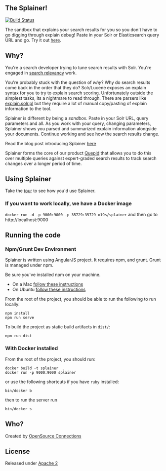 ## The Splainer!

[![Build Status](https://circleci.com/gh/o19s/splainer.svg?style=svg)](https://circleci.com/gh/o19s/splainer)

The sandbox that explains your search results for you so you don't have to go digging through explain debug! Paste in your Solr or Elasticsearch query URL and go. Try it out [here](http://splainer.io).

## Why?

You're a search developer trying to tune search results with Solr. You're engaged in [search relevancy](http://opensourceconnections.com/blog/2014/06/10/what-is-search-relevancy/) work.

You're probably stuck with the question of *why*? Why do search results come back in the order that they do? Solr/Lucene exposes an explain syntax for you to try to explain search scoring. Unfortunately outside the simplest tasks, its a nightmare to read through. There are parsers like [explain.solr.pl](http://explain.solr.pl) but they require a lot of manual copy/pasting of explain information to the tool.

Splainer is different by being a *sandbox*. Paste in your Solr URL, query parameters and all. As you work with your query, changing parameters, Splainer shows you parsed and summarized explain information alongside your documents. Continue working and see how the search results change.

Read the blog post introducing Splainer [here](http://opensourceconnections.com/blog/2014/08/18/introducing-splainer-the-open-source-search-sandbox-that-tells-you-why/)

Splainer forms the core of our product [Quepid](http://quepid.com) that allows you to do this over multiple queries against expert-graded search results to track search changes over a longer period of time.

## Using Splainer

Take the [tour](http://splainer.io/help.html) to see how you'd use Splainer.

### If you want to work locally, we have a Docker image

`docker run -d -p 9000:9000 -p 35729:35729 o19s/splainer` and then go to http://localhost:9000

## Running the code

### Npm/Grunt Dev Environment

Splainer is written using AngularJS project. It requires npm, and grunt.  Grunt is managed under npm.

Be sure you've installed npm on your machine.

* On a Mac [follow these instructions](http://thechangelog.com/install-node-js-with-homebrew-on-os-x/)
* On Ubuntu [follow these instructions](https://rtcamp.com/tutorials/nodejs/node-js-npm-install-ubuntu/)

From the root of the project, you should be able to run the following to run locally:

```
npm install
npm run serve
```

To build the project as static build artifacts in `dist/`:

```
npm run dist
```

### With Docker installed

From the root of the project, you should run:

```
docker build -t splainer  .
docker run -p 9000:9000 splainer
```

or use the following shortcuts if you have `ruby` installed:

```
bin/docker b
```

then to run the server run

```
bin/docker s
```

## Who?

Created by [OpenSource Connections](http://opensourceconnections.com)

## License

Released under [Apache 2](LICENSE.txt)
